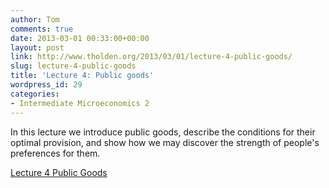 ```yaml
---
author: Tom
comments: true
date: 2013-03-01 00:33:00+00:00
layout: post
link: http://www.tholden.org/2013/03/01/lecture-4-public-goods/
slug: lecture-4-public-goods
title: 'Lecture 4: Public goods'
wordpress_id: 29
categories:
- Intermediate Microeconomics 2
---
```


In this lecture we introduce public goods, describe the conditions for their optimal provision, and show how we may discover the strength of people's preferences for them. 

  [Lecture 4 Public Goods](http://www.scribd.com/doc/127860567/Lecture-4-Public-Goods)

